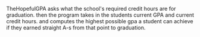 TheHopefulGPA asks what the school's required credit hours are for graduation.
then the program takes in the students current GPA and current credit hours.
and computes the highest possible gpa a student can achieve
if they earned straight A-s from that point to graduation.
